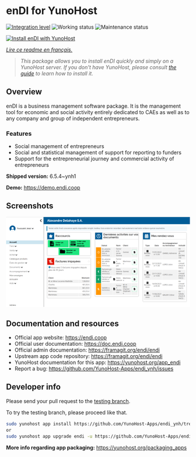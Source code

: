 <!--
N.B.: This README was automatically generated by https://github.com/YunoHost/apps/tree/master/tools/README-generator
It shall NOT be edited by hand.
-->

# enDI for YunoHost

[![Integration level](https://dash.yunohost.org/integration/endi.svg)](https://dash.yunohost.org/appci/app/endi) ![Working status](https://ci-apps.yunohost.org/ci/badges/endi.status.svg) ![Maintenance status](https://ci-apps.yunohost.org/ci/badges/endi.maintain.svg)

[![Install enDI with YunoHost](https://install-app.yunohost.org/install-with-yunohost.svg)](https://install-app.yunohost.org/?app=endi)

*[Lire ce readme en français.](./README_fr.md)*

> *This package allows you to install enDI quickly and simply on a YunoHost server.
If you don't have YunoHost, please consult [the guide](https://yunohost.org/#/install) to learn how to install it.*

## Overview

enDI is a business management software package. It is the management tool for economic and social activity entirely dedicated to CAEs as well as to any company and group of independent entrepreneurs.

### Features

- Social management of entrepreneurs
- Social and statistical management of support for reporting to funders
- Support for the entrepreneurial journey and commercial activity of entrepreneurs


**Shipped version:** 6.5.4~ynh1

**Demo:** https://demo.endi.coop

## Screenshots

![Screenshot of enDI](./doc/screenshots/accueil.png)

## Documentation and resources

* Official app website: <https://endi.coop>
* Official user documentation: <https://doc.endi.coop>
* Official admin documentation: <https://framagit.org/endi/endi>
* Upstream app code repository: <https://framagit.org/endi/endi>
* YunoHost documentation for this app: <https://yunohost.org/app_endi>
* Report a bug: <https://github.com/YunoHost-Apps/endi_ynh/issues>

## Developer info

Please send your pull request to the [testing branch](https://github.com/YunoHost-Apps/endi_ynh/tree/testing).

To try the testing branch, please proceed like that.

``` bash
sudo yunohost app install https://github.com/YunoHost-Apps/endi_ynh/tree/testing --debug
or
sudo yunohost app upgrade endi -u https://github.com/YunoHost-Apps/endi_ynh/tree/testing --debug
```

**More info regarding app packaging:** <https://yunohost.org/packaging_apps>
